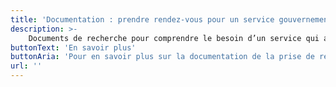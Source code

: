 ```yaml
---
title: 'Documentation : prendre rendez-vous pour un service gouvernemental'
description: >-
    Documents de recherche pour comprendre le besoin d’un service qui aide les gens à prendre des rendez-vous pour un service gouvernemental.
buttonText: 'En savoir plus'
buttonAria: 'Pour en savoir plus sur la documentation de la prise de rendez-vous au gouvernement.'
url: ''  
---
```

